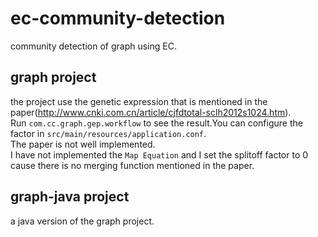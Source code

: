 # ec-community-detection
community detection of graph using EC.

## graph project
the project use the genetic expression that is mentioned in the paper(http://www.cnki.com.cn/article/cjfdtotal-sclh2012s1024.htm).    
Run `com.cc.graph.gep.workflow` to see the result.You can configure the factor in `src/main/resources/application.conf`.  
The paper is not well implemented.  
I have not implemented the `Map Equation` and I set the splitoff factor to 0 cause there is no merging function mentioned in the paper. 

## graph-java project  
a java version of the graph project.
